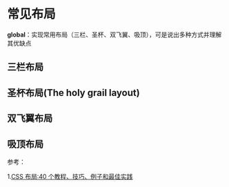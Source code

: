 # 常见布局

**global**：实现常用布局（三栏、圣杯、双飞翼、吸顶），可是说出多种方式并理解其优缺点

## 三栏布局

## 圣杯布局(The holy grail layout)

## 双飞翼布局

## 吸顶布局

参考：

1.[CSS 布局:40 个教程、技巧、例子和最佳实践](https://coolshell.cn/articles/6840.html)
